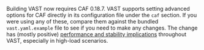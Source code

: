 Building VAST now requires CAF 0.18.7. VAST supports setting advanced options
for CAF directly in its configuration file under the `caf` section. If you were
using any of these, compare them against the bundled `vast.yaml.example` file to
see if you need to make any changes. The change has (mostly positive)
[performance and stability
implications](https://www.actor-framework.org/blog/2021-01/benchmarking-0.18/)
throughout VAST, especially in high-load scenarios.
